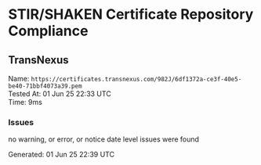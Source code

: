 # STIR/SHAKEN Certificate Repository Compliance

## TransNexus

Name: `https://certificates.transnexus.com/982J/6df1372a-ce3f-40e5-be40-71bbf4073a39.pem`\
Tested At: 01 Jun 25 22:33 UTC\
Time: 9ms

### Issues

no warning, or error, or notice date level issues were found

Generated: 01 Jun 25 22:39 UTC